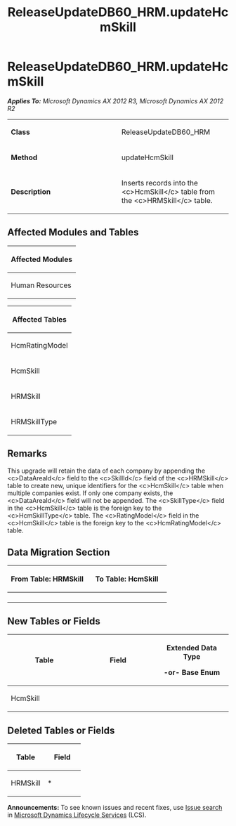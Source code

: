 ﻿---
title: ReleaseUpdateDB60_HRM.updateHcmSkill
TOCTitle: ReleaseUpdateDB60_HRM.updateHcmSkill
ms:assetid: 176526a3-9947-36fe-cfd3-c8986e3f0c17
ms:mtpsurl: https://msdn.microsoft.com/en-us/library/JJ718577(v=AX.60)
ms:contentKeyID: 49706861
ms.date: 05/18/2015
mtps_version: v=AX.60
---

# ReleaseUpdateDB60\_HRM.updateHcmSkill 


_**Applies To:** Microsoft Dynamics AX 2012 R3, Microsoft Dynamics AX 2012 R2_

<table>
<colgroup>
<col style="width: 50%" />
<col style="width: 50%" />
</colgroup>
<tbody>
<tr class="odd">
<td><p><strong>Class</strong></p></td>
<td><p>ReleaseUpdateDB60_HRM</p></td>
</tr>
<tr class="even">
<td><p><strong>Method</strong></p></td>
<td><p>updateHcmSkill</p></td>
</tr>
<tr class="odd">
<td><p><strong>Description</strong></p></td>
<td><p>Inserts records into the &lt;c&gt;HcmSkill&lt;/c&gt; table from the &lt;c&gt;HRMSkill&lt;/c&gt; table.</p></td>
</tr>
</tbody>
</table>


## Affected Modules and Tables

<table>
<colgroup>
<col style="width: 100%" />
</colgroup>
<thead>
<tr class="header">
<th><p>Affected Modules</p></th>
</tr>
</thead>
<tbody>
<tr class="odd">
<td><p>Human Resources</p></td>
</tr>
</tbody>
</table>


<table>
<colgroup>
<col style="width: 100%" />
</colgroup>
<thead>
<tr class="header">
<th><p>Affected Tables</p></th>
</tr>
</thead>
<tbody>
<tr class="odd">
<td><p>HcmRatingModel</p></td>
</tr>
<tr class="even">
<td><p>HcmSkill</p></td>
</tr>
<tr class="odd">
<td><p>HRMSkill</p></td>
</tr>
<tr class="even">
<td><p>HRMSkillType</p></td>
</tr>
</tbody>
</table>


## Remarks

This upgrade will retain the data of each company by appending the \<c\>DataAreaId\</c\> field to the \<c\>SkillId\</c\> field of the \<c\>HRMSkill\</c\> table to create new, unique identifiers for the \<c\>HcmSkill\</c\> table when multiple companies exist. If only one company exists, the \<c\>DataAreaId\</c\> field will not be appended. The \<c\>SkillType\</c\> field in the \<c\>HcmSkill\</c\> table is the foreign key to the \<c\>HcmSkillType\</c\> table. The \<c\>RatingModel\</c\> field in the \<c\>HcmSkill\</c\> table is the foreign key to the \<c\>HcmRatingModel\</c\> table.

## Data Migration Section

<table>
<colgroup>
<col style="width: 50%" />
<col style="width: 50%" />
</colgroup>
<thead>
<tr class="header">
<th><p>From Table: HRMSkill</p></th>
<th><p>To Table: HcmSkill</p></th>
</tr>
</thead>
<tbody>
<tr class="odd">
<td><p></p></td>
<td><p></p></td>
</tr>
</tbody>
</table>


## New Tables or Fields

<table>
<colgroup>
<col style="width: 33%" />
<col style="width: 33%" />
<col style="width: 33%" />
</colgroup>
<thead>
<tr class="header">
<th><p>Table</p></th>
<th><p>Field</p></th>
<th><p>Extended Data Type</p>
<p>-or- Base Enum</p></th>
</tr>
</thead>
<tbody>
<tr class="odd">
<td><p>HcmSkill</p></td>
<td><p></p></td>
<td><p></p></td>
</tr>
</tbody>
</table>


## Deleted Tables or Fields

<table>
<colgroup>
<col style="width: 50%" />
<col style="width: 50%" />
</colgroup>
<thead>
<tr class="header">
<th><p>Table</p></th>
<th><p>Field</p></th>
</tr>
</thead>
<tbody>
<tr class="odd">
<td><p>HRMSkill</p></td>
<td><p>*</p></td>
</tr>
</tbody>
</table>

  
**Announcements:** To see known issues and recent fixes, use [Issue search](http://go.microsoft.com/fwlink/?linkid=389258) in [Microsoft Dynamics Lifecycle Services](http://go.microsoft.com/fwlink/?linkid=306505) (LCS).

